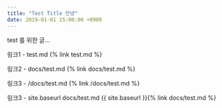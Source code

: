 ```yaml
---
title: "Test Title 안녕"
date: 2019-01-01 15:00:00 +0900
---
```


test 를 위한 글...

링크1 - test.md
{% link test.md %}

링크2 - docs/test.md
{% link docs/test.md %}

링크3 - /docs/test.md
{% link /docs/test.md %}

링크3 - site.baseurl docs/test.md
{{ site.baseurl }}{% link docs/test.md %}
